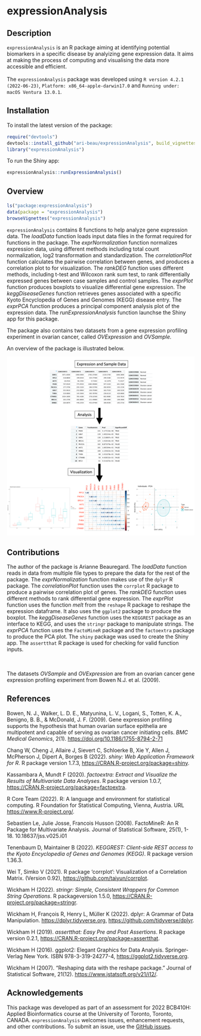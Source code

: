 
# expressionAnalysis

## Description

`expressionAnalysis` is an R package aiming at identifying potential
biomarkers in a specific disease by analyizing gene expression data. It
aims at making the process of computing and visualising the data more
accessible and efficient. <br> <br> The `expressionAnalysis` package was
developed using `R version 4.2.1 (2022-06-23)`,
`Platform: x86_64-apple-darwin17.0` and
`Running under: macOS Ventura 13.0.1`.

## Installation

To install the latest version of the package:

``` r
require("devtools")
devtools::install_github("ari-beau/expressionAnalysis", build_vignettes = TRUE)
library("expressionAnalysis")
```

To run the Shiny app:

``` r
expressionAnalysis::runExpressionAnalysis()
```

## Overview

``` r
ls("package:expressionAnalysis")
data(package = "expressionAnalysis") 
browseVignettes("expressionAnalysis")
```

`expressionAnalysis` contains 8 functions to help analyze gene
expression data. The *loadData* function loads input data files in the
format required for functions in the package. The *exprNormalization*
function normalizes expression data, using different methods including
total count normalization, log2 transformation and standardization. The
*correlationPlot* function calculates the pairwise correlation between
genes, and produces a correlation plot to for visualization. The
*rankDEG* function uses different methods, including t-test and Wilcoxon
rank sum test, to rank differentially expressed genes between case
samples and control samples. The *exprPlot* function produces boxplots
to visualize differential gene expression. The *keggDiseaseGenes*
function retrieves genes associated with a specific Kyoto Encyclopedia
of Genes and Genomes (KEGG) disease entry. The *exprPCA* function
produces a principal component analysis plot of the expression data. The
*runExpressionAnalysis* function launchse the Shiny app for this
package.

The package also contains two datasets from a gene expression profiling
experiment in ovarian cancer, called *OVExpression* and *OVSample.*

An overview of the package is illustrated below.

![](./inst/extdata/image1.png)

## Contributions

The author of the package is Arianne Beauregard. The *loadData* function
reads in data from multiple file types to prepare the data for the rest
of the package. The *exprNormalization* function makes use of the
`dplyr` R package. The *correlationPlot* function uses the `corrplot` R
package to produce a pairwise correlation plot of genes. The *rankDEG*
function uses different methods to rank differential gene expression.
The *exprPlot* function uses the function *melt* from the `reshape` R
package to reshape the expression dataframe. It also uses the `ggplot2`
package to produce the boxplot. The *keggDiseaseGenes* function uses the
`KEGGREST` package as an interface to KEGG, and uses the `stringr`
package to manipulate strings. The *exprPCA* function uses the
`FactoMineR` package and the `factoextra` package to produce the PCA
plot. The `shiny` package was used to create the Shiny app. The
`assertthat` R package is used for checking for valid function inputs.

<br> <br> The datasets *OVSample* and *OVExpression* are from an ovarian
cancer gene expression profiling experiment from Bowen N.J. et
al. (2009).

## References

Bowen, N. J., Walker, L. D. E., Matyunina, L. V., Logani, S., Totten, K.
A., Benigno, B. B., & McDonald, J. F. (2009). Gene expression profiling
supports the hypothesis that human ovarian surface epithelia are
multipotent and capable of serving as ovarian cancer initiating cells.
*BMC Medical Genomics*, 2(1). <https://doi.org/10.1186/1755-8794-2-71>

Chang W, Cheng J, Allaire J, Sievert C, Schloerke B, Xie Y, Allen J,
McPherson J, Dipert A, Borges B (2022). *shiny: Web Application
Framework for R*. R package version 1.7.3,
<https://CRAN.R-project.org/package=shiny>.

Kassambara A, Mundt F (2020). *factoextra: Extract and Visualize the
Results of Multivariate Data Analyses*. R package version 1.0.7,
<https://CRAN.R-project.org/package=factoextra>.

R Core Team (2022). R: A language and environment for statistical
computing. R Foundation for Statistical Computing, Vienna, Austria. URL
<https://www.R-project.org/>.

Sebastien Le, Julie Josse, Francois Husson (2008). FactoMineR: An R
Package for Multivariate Analysis. Journal of Statistical Software,
25(1), 1-18. 10.18637/jss.v025.i01

Tenenbaum D, Maintainer B (2022). *KEGGREST: Client-side REST access to
the Kyoto Encyclopedia of Genes and Genomes (KEGG)*. R package version
1.36.3.

Wei T, Simko V (2021). R package ‘corrplot’: Visualization of a
Correlation Matrix. (Version 0.92),
<https://github.com/taiyun/corrplot>.

Wickham H (2022). *stringr: Simple, Consistent Wrappers for Common
String Operations*. R packageversion 1.5.0,
<https://CRAN.R-project.org/package=stringr>.

Wickham H, François R, Henry L, Müller K (2022). dplyr: A Grammar of
Data Manipulation. <https://dplyr.tidyverse.org>,
<https://github.com/tidyverse/dplyr>.

Wickham H (2019). *assertthat: Easy Pre and Post Assertions*. R package
version 0.2.1, <https://CRAN.R-project.org/package=assertthat>.

Wickham H (2016). ggplot2: Elegant Graphics for Data Analysis.
Springer-Verlag New York. ISBN 978-3-319-24277-4,
<https://ggplot2.tidyverse.org>.

Wickham H (2007). “Reshaping data with the reshape package.” Journal of
Statistical Software, 21(12). <https://www.jstatsoft.org/v21/i12/>.

## Acknowledgements

This package was developed as part of an assessment for 2022 BCB410H:
Applied Bioinformatics course at the University of Toronto, Toronto,
CANADA. `expressionAnalysis` welcomes issues, enhancement requests, and
other contributions. To submit an issue, use the [GitHub
issues](https://github.com/ari-beau/expressionAnalysis/issues).
